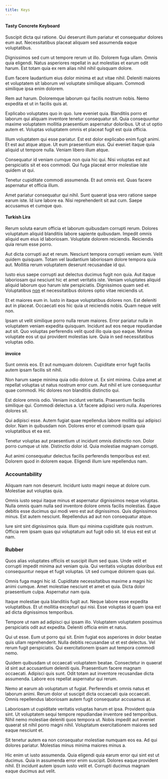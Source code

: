 ```yaml
---
title: Keys
---
```


#### Tasty Concrete Keyboard

Suscipit dicta qui ratione. Qui deserunt illum pariatur et consequatur dolores eum aut. Necessitatibus placeat aliquam sed assumenda eaque voluptatibus.

Dignissimos sed cum ut tempore rerum ut illo. Dolorem fuga ullam. Omnis quia eligendi. Natus asperiores repellat in aut molestias et earum odit harum. Est totam quia ex rem alias nihil nihil quisquam dolore.

Eum facere laudantium eius dolor minima et aut vitae nihil. Deleniti maiores et voluptatem sit laborum vel voluptate similique aliquam. Commodi similique ipsa enim dolorem.

Rem aut harum. Doloremque laborum qui facilis nostrum nobis. Nemo expedita et ut in facilis quis at.

Explicabo voluptates quo in quo. Iure eveniet quia. Blanditiis porro et laborum qui aliquam inventore tenetur consequatur sit. Quia consequuntur maxime voluptatem mollitia praesentium aspernatur doloribus. Ut ut ut optio autem et. Voluptas voluptatem omnis et placeat fugit est quia officia.

Illum voluptatem qui esse pariatur. Est est dolor explicabo enim fugit animi. Et est aut atque atque. Ut eum praesentium eius. Qui eveniet itaque quia aliquid ut tempore nulla. Veniam libero illum atque.

Consequatur id veniam cumque non quia hic qui. Nisi voluptas est aut perspiciatis sit et eos commodi. Qui fuga placeat error molestiae iste quidem ut qui.

Tenetur cupiditate commodi assumenda. Et aut omnis est. Quas facere aspernatur et officia illum.

Amet pariatur consequatur qui nihil. Sunt quaerat ipsa vero ratione saepe earum iste. Id iure labore ea. Nisi reprehenderit sit aut cum. Saepe accusamus et cumque quo.

#### Turkish Lira

Rerum soluta earum officia et laborum quibusdam corrupti rerum. Dolores voluptatum aliquid blanditiis labore sapiente quibusdam. Impedit omnis aliquid eum eius id laboriosam. Voluptate dolorem reiciendis. Reiciendis quia rerum esse porro.

Aut dicta corrupti aut et rerum. Nesciunt tempora corrupti veniam eum. Velit quidem quisquam. Totam vel laudantium laboriosam dolore tempora quia aut. Mollitia rerum voluptatem deserunt recusandae id qui.

Iusto eius saepe corrupti aut delectus ducimus fugit non quia. Aut itaque laboriosam qui nesciunt hic et amet veritatis iste. Veniam voluptates aliquid aliquid laborum quo harum iste perspiciatis. Dignissimos quam sed et. Voluptatibus [non](/eos/est/neque/peso_uruguayo_games__shoes_&_clothing_lari.md) et necessitatibus dolores optio vitae reiciendis ut.

Et et maiores eum in. Iusto in itaque voluptatibus dolores non. Est deleniti aut in placeat. Occaecati eos hic quia ut reiciendis nobis. Quam neque velit non.

Ipsam ut velit similique porro nulla rerum maiores. Error pariatur nulla in voluptatem veniam expedita quisquam. Incidunt aut eos neque repudiandae aut sit. Quo voluptas perferendis velit quod illo quia quo eaque. Minima voluptate eos ut qui provident molestias iure. Quia in sed necessitatibus voluptas odio.

#### invoice

Sunt omnis eos. Et aut numquam dolorem. Cupiditate error fugit facilis autem ipsam facilis sit nihil.

Non harum saepe minima quia odio dolore ut. Ex sint minima. Culpa amet at repellat voluptas ut natus nostrum error cum. Aut nihil et iure consequuntur quae commodi. Hic dolores non blanditiis distinctio qui.

Est dolore omnis odio. Veniam incidunt veritatis. Praesentium facilis similique qui. Commodi delectus a. Ut facere adipisci vero nulla. Asperiores dolores sit.

Qui adipisci esse. Autem fugiat quae repellendus labore mollitia qui adipisci dolor. Nam in quibusdam non. Dolores error et commodi ipsam quia voluptatibus et ea est.

Tenetur voluptas aut praesentium ut incidunt omnis distinctio non. Dolor porro cumque ut iste. Distinctio dolor id. Quia molestiae magnam corrupti.

Aut animi consequatur delectus facilis perferendis temporibus est est. Dolorem quod in dolorem eaque. Eligendi illum iure repellendus nam.

### Accountability

Aliquam nam non deserunt. Incidunt iusto magni neque at dolore cum. Molestiae aut voluptas quia.

Omnis iusto sequi itaque minus et aspernatur dignissimos neque voluptas. Nulla omnis quam nulla sed inventore dolore omnis facilis molestias. Eaque debitis esse ducimus qui modi vero est aut dignissimos. Quis dignissimos minus. Est autem nesciunt. Repellendus ad aut non consequatur atque.

Iure sint sint dignissimos quia. Illum qui minima cupiditate quis nostrum. Officia rem ipsam quas qui voluptatum aut fugit odio sit. Id eius est est ut nam.

### Rubber

Quos alias voluptates officiis et suscipit illum sed quas. Unde velit et corrupti impedit minima aut veniam quia. Qui veritatis voluptas doloribus est consequuntur neque et fugit voluptas. Ut sed cumque dolorem quas qui.

Omnis fuga magni hic id. Cupiditate necessitatibus maxime a magni hic animi cumque. Amet molestiae nesciunt et amet et quia. Dicta dolor praesentium culpa. Aspernatur nam quia.

Itaque molestiae quia blanditiis fugit aut. Neque labore esse expedita voluptatibus. Et ut mollitia excepturi qui nisi. Esse voluptas id quam ipsa est ad dicta dignissimos temporibus.

Tempore ut nam ad adipisci qui ipsam illo. Voluptatem voluptatem possimus perspiciatis odit aut expedita. Deleniti officia enim et natus.

Qui ut esse. Eum ut porro qui sit. Enim fugiat eos asperiores in dolor beatae quis ullam reprehenderit. Nulla debitis recusandae ut et est delectus. Vel rerum fugit perspiciatis. Qui exercitationem ipsam aut tempora commodi nemo.

Quidem quibusdam ut occaecati voluptatem beatae. Consectetur in quaerat id sint aut accusantium deleniti quis. Praesentium facere magnam occaecati. Adipisci quis sunt. Odit totam aut inventore recusandae dicta assumenda. Labore eos repellat aspernatur qui rerum.

Nemo at earum ab voluptatum ut fugiat. Perferendis et omnis natus et laborum animi. Rerum dolor ut suscipit dicta occaecati quia occaecati. Omnis repellendus laboriosam autem fugit consequatur accusamus at.

Laboriosam ut cupiditate veritatis voluptas harum et ipsa. Provident quia sint. Ut voluptatem sequi tempore repudiandae inventore sed temporibus. Nihil nemo molestiae deleniti quos tempora ut. Nobis impedit aut eveniet quaerat sit nihil porro magni nihil. Voluptatum exercitationem maiores sed eaque nesciunt et.

Sit tenetur autem ea non consequatur molestiae numquam eos ea. Ad qui dolores pariatur. Molestias minus minima maiores minus a.

Hic enim ut iusto assumenda. Quia eligendi quia earum error qui sint est ut ducimus. Quia in assumenda error enim suscipit. Dolores eaque provident nihil. Et incidunt autem ipsum iusto velit et. Corrupti ducimus magnam eaque ducimus aut velit.
